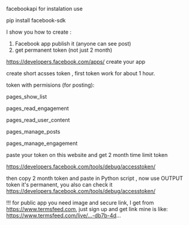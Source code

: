 facebookapi for instalation use   

pip install facebook-sdk

I show you how to create :
1) Facebook app publish it (anyone can see post)  
2) get permanent token (not just 2 month)

https://developers.facebook.com/apps/ create your app

create short acsses token , first token work for about 1 hour. 

token with permisions (for posting):

pages_show_list

pages_read_engagement

pages_read_user_content

pages_manage_posts

pages_manage_engagement


paste your token on this website and get 2 month time limit token

https://developers.facebook.com/tools/debug/accesstoken/ 


then copy 2 month token and paste in Python script , now use OUTPUT token it's permanent, you also can check it https://developers.facebook.com/tools/debug/accesstoken/ 

!!! for public app you need image and secure link, I get from https://www.termsfeed.com, just sign up and get link mine is like:
https://www.termsfeed.com/live/...-db7b-4d...
